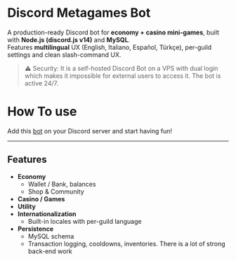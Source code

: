 # Discord Metagames Bot

A production-ready Discord bot for **economy + casino mini-games**, built with **Node.js (discord.js v14)** and **MySQL**.  
Features **multilingual** UX (English, Italiano, Español, Türkçe), per-guild settings and clean slash-command UX.

> ⚠️ Security: It is a self-hosted Discord Bot on a VPS with dual login which makes it impossible for external users to access it. The bot is active 24/7.

# How To use

Add this [bot](https://discord.com/api/oauth2/authorize?client_id=1335165756492742666&permissions=274881170432&scope=bot%20applications.commands) on your Discord server and start having fun!

---

## Features

- **Economy**
  - Wallet / Bank, balances
  - Shop & Community
- **Casino / Games**
- **Utility**
- **Internationalization**
  - Built-in locales with per-guild language
- **Persistence**
  - MySQL schema
  - Transaction logging, cooldowns, inventories. There is a lot of strong back-end work
